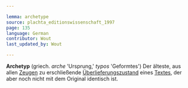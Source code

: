 ```yaml
---

lemma: archetype
source: plachta_editionswissenschaft_1997
page: 135
language: German
contributor: Wout
last_updated_by: Wout

---
```


**Archetyp** (griech. _arche_ 'Ursprung,' _typos_ 'Geformtes') Der älteste, aus allen [Zeugen](witness.html) zu erschließende [Überlieferungszustand](textualTransmission.html) eines [Textes](text.html), der aber noch nicht mit dem Original identisch ist.
